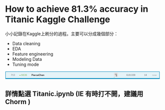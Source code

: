 # How to achieve 81.3% accuracy in Titanic Kaggle Challenge

小小記錄在Kaggle上刷分的過程。主要可以分成幾個部分：

* Data cleaning
* EDA
* Feature engineering
* Modeling Data
* Tuning mode

![image](https://github.com/Piercecyl/Kaggle/blob/master/Titanic/image/score.PNG)



## 詳情點選 Titanic.ipynb (IE 有時打不開，建議用 Chorm )
